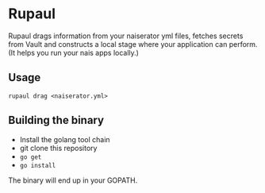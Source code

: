 # Rupaul

Rupaul drags information from your naiserator yml files, fetches secrets from Vault
and constructs a local stage where your application can perform.
(It helps you run your nais apps locally.)

## Usage

`rupaul drag <naiserator.yml>`

## Building the binary

- Install the golang tool chain
- git clone this repository
- `go get`
- `go install`

The binary will end up in your GOPATH.
